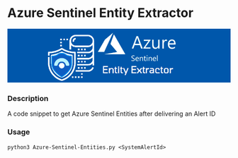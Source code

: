 # Azure Sentinel Entity Extractor 

![](banner.png) <br>

### Description

A code snippet to get Azure Sentinel Entities after delivering an Alert ID

### Usage

```
python3 Azure-Sentinel-Entities.py <SystemAlertId> 
``` 

